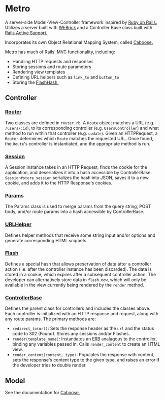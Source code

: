 # Metro
A server-side Model-View-Controller framework inspired by [Ruby on Rails.](http://rubyonrails.org/) Utilizes a
server built with [WEBrick](http://www.ruby-doc.org/stdlib-2.0/libdoc/webrick/rdoc/WEBrick.html)
and a Controller Base class built with [Rails Active Support.](http://guides.rubyonrails.org/active_support_core_extensions.html)

Incorporates its own Object Relational Mapping System, called [Caboose.](https://github.com/wahabs/Caboose)

Metro has much of Rails' MVC functionality, including:
* Handling HTTP requests and responses
* Storing sessions and route parameters
* Rendering view templates
* Defining URL helpers such as `link_to` and `button_to`
* Storing the [FlashHash.](http://api.rubyonrails.org/classes/ActionDispatch/Flash/FlashHash.html)


## Controller

### [Router][router]
Two classes are defined in `router.rb`. A `Route` object matches a URL (e.g. `/users/:id`), to its corresponding controller (e.g. `UsersController`) and what method to run within that controller (e.g. `update`). Given an HTTPRequest, a `Router` determines which `Route` matches the requested URL. Once found, the `Route`'s controller is instantiated, and the appropriate method is run.

### [Session][session]
A Session instance takes in an HTTP Request, finds the cookie for the application, and deserializes it into a hash accessible by ControllerBase. `Session#store_session` serializes the hash into JSON, saves it to a new cookie, and adds it to the HTTP Response's cookies.

### [Params][params]
The Params class is used to merge params from the query string, POST body, and/or route params into
a hash accessible by ControllerBase.

### [URLHelper][url-helper]
Defines helper methods that receive some string input and/or options and generate corresponding HTML snippets.

### [Flash][flash]
Defines a special hash that allows preservation of data after a controller action
(i.e. after the controller instance has been discarded). The data is stored in a cookie, which expires after a subsequent controller action. The developer can alternatively store data in `flash.now`, which will only be available in the view currently being rendered by the `render` method.

### [ControllerBase][controller-base]
Defines the parent class for controllers and includes the classes above. Each controller is initialized with an HTTP response and
request, along with any route params. The primary methods are:
* `redirect_to(url)`: Sets the response header as the `url` and the status code to 302 (Found). Stores any sessions and/or Flashes.
* `render(template_name)`: Instantiates an [ERB](http://ruby-doc.org/stdlib-2.2.0/libdoc/erb/rdoc/ERB.html) analagous to the controller, binding
any variables passed in. Calls `render_content` to create an HTML view.
* `render_content(content, type)`: Populates the response with content, sets the response's content type to the given type, and raises an error if the developer tries to double render.


## Model

See the documentation for [Caboose.](https://github.com/wahabs/Caboose)



[router]: ./lib/controller/router.rb
[session]: ./lib/controller/session.rb
[params]: ./lib/controller/params.rb
[url-helper]: ./lib/controller/url_helper.rb
[controller-base]: ./lib/controller/controller_base.rb
[flash]: ./lib/controller/flash.rb
